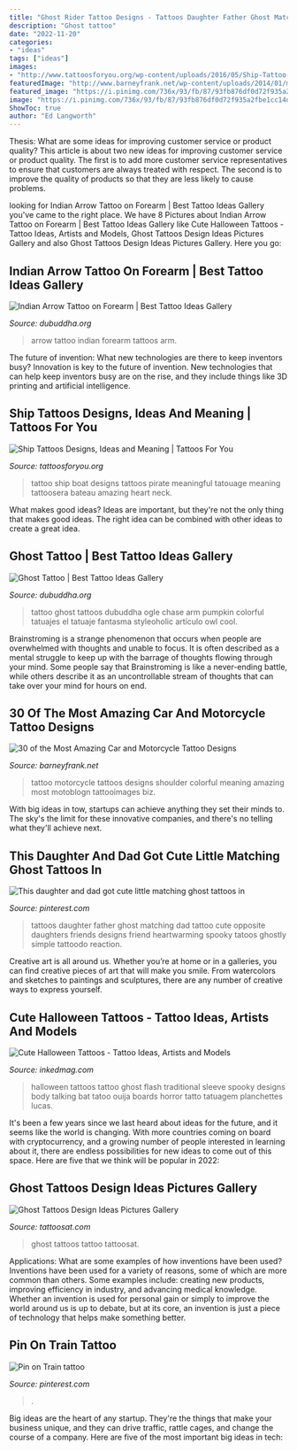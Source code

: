 ```yaml
---
title: "Ghost Rider Tattoo Designs - Tattoos Daughter Father Ghost Matching Dad Tattoo Cute Opposite Daughters Friends Designs Friend Heartwarming Spooky Tatoos Ghostly Simple Tattoodo Reaction"
description: "Ghost tattoo"
date: "2022-11-20"
categories:
- "ideas"
tags: ["ideas"]
images:
- "http://www.tattoosforyou.org/wp-content/uploads/2016/05/Ship-Tattoo-Designs.jpg"
featuredImage: "http://www.barneyfrank.net/wp-content/uploads/2014/01/motorcycle_pin_up_girl_tattoo__by_xorn01-d5cju0r.jpg"
featured_image: "https://i.pinimg.com/736x/93/fb/87/93fb876df0d72f935a2fbe1cc14d386a.jpg"
image: "https://i.pinimg.com/736x/93/fb/87/93fb876df0d72f935a2fbe1cc14d386a.jpg"
ShowToc: true
author: "Ed Langworth"
---
```



Thesis: What are some ideas for improving customer service or product quality?
This article is about two new ideas for improving customer service or product quality. The first is to add more customer service representatives to ensure that customers are always treated with respect. The second is to improve the quality of products so that they are less likely to cause problems.

	

		
looking for Indian Arrow Tattoo on Forearm | Best Tattoo Ideas Gallery you've came to the right place. We have 8 Pictures about Indian Arrow Tattoo on Forearm | Best Tattoo Ideas Gallery like Cute Halloween Tattoos - Tattoo Ideas, Artists and Models, Ghost Tattoos Design Ideas Pictures Gallery and also Ghost Tattoos Design Ideas Pictures Gallery. Here you go:
		
    
## Indian Arrow Tattoo On Forearm | Best Tattoo Ideas Gallery

<img loading=lazy src="http://www.dubuddha.org/wp-content/uploads/2016/10/Indian-Arrow-Tattoo-by-Missi-Robbe-728x546.jpg" onerror="this.onerror=null;this.src='https://tse4.mm.bing.net/th?id=OIP.GBFUiki75vPuJDh8CNXonQHaFj&amp;pid=15.1';" alt="Indian Arrow Tattoo on Forearm | Best Tattoo Ideas Gallery">

_Source: dubuddha.org_

>arrow tattoo indian forearm tattoos arm. 

	

The future of invention: What new technologies are there to keep inventors busy?
Innovation is key to the future of invention. New technologies that can help keep inventors busy are on the rise, and they include things like 3D printing and artificial intelligence.

    
## Ship Tattoos Designs, Ideas And Meaning | Tattoos For You

<img loading=lazy src="http://www.tattoosforyou.org/wp-content/uploads/2016/05/Ship-Tattoo-Designs.jpg" onerror="this.onerror=null;this.src='https://tse4.mm.bing.net/th?id=OIP.ioinZHguQtSAc6eApvU46QHaJ4&amp;pid=15.1';" alt="Ship Tattoos Designs, Ideas and Meaning | Tattoos For You">

_Source: tattoosforyou.org_

>tattoo ship boat designs tattoos pirate meaningful tatouage meaning tattoosera bateau amazing heart neck. 

	

What makes good ideas?
Ideas are important, but they're not the only thing that makes good ideas. The right idea can be combined with other ideas to create a great idea.

    
## Ghost Tattoo | Best Tattoo Ideas Gallery

<img loading=lazy src="http://www.dubuddha.org/wp-content/uploads/2016/10/Ghost-Tattoo-by-Chase-Ogle-1-728x728.jpg" onerror="this.onerror=null;this.src='https://tse3.mm.bing.net/th?id=OIP.I7mvTDIW3sbeRCZKFHWvmQHaHa&amp;pid=15.1';" alt="Ghost Tattoo | Best Tattoo Ideas Gallery">

_Source: dubuddha.org_

>tattoo ghost tattoos dubuddha ogle chase arm pumpkin colorful tatuajes el tatuaje fantasma styleoholic artículo owl cool. 

	

Brainstroming is a strange phenomenon that occurs when people are overwhelmed with thoughts and unable to focus. It is often described as a mental struggle to keep up with the barrage of thoughts flowing through your mind. Some people say that Brainstroming is like a never-ending battle, while others describe it as an uncontrollable stream of thoughts that can take over your mind for hours on end.

    
## 30 Of The Most Amazing Car And Motorcycle Tattoo Designs

<img loading=lazy src="http://www.barneyfrank.net/wp-content/uploads/2014/01/motorcycle_pin_up_girl_tattoo__by_xorn01-d5cju0r.jpg" onerror="this.onerror=null;this.src='https://tse1.mm.bing.net/th?id=OIP.8spgtxhR-S8SquZpyiiyEwHaL7&amp;pid=15.1';" alt="30 of the Most Amazing Car and Motorcycle Tattoo Designs">

_Source: barneyfrank.net_

>tattoo motorcycle tattoos designs shoulder colorful meaning amazing most motoblogn tattooimages biz. 

	

With big ideas in tow, startups can achieve anything they set their minds to. The sky's the limit for these innovative companies, and there's no telling what they'll achieve next.

    
## This Daughter And Dad Got Cute Little Matching Ghost Tattoos In

<img loading=lazy src="https://i.pinimg.com/736x/93/fb/87/93fb876df0d72f935a2fbe1cc14d386a.jpg" onerror="this.onerror=null;this.src='https://tse3.mm.bing.net/th?id=OIP.RVfp3youOsoyU4LRPZO-LgAAAA&amp;pid=15.1';" alt="This daughter and dad got cute little matching ghost tattoos in">

_Source: pinterest.com_

>tattoos daughter father ghost matching dad tattoo cute opposite daughters friends designs friend heartwarming spooky tatoos ghostly simple tattoodo reaction. 

	

Creative art is all around us. Whether you’re at home or in a galleries, you can find creative pieces of art that will make you smile. From watercolors and sketches to paintings and sculptures, there are any number of creative ways to express yourself.

    
## Cute Halloween Tattoos - Tattoo Ideas, Artists And Models

<img loading=lazy src="https://www.inkedmag.com/.image/t_share/MTU5MDMyOTQ2MzA2NTkwNDg4/halloween_feature.jpg" onerror="this.onerror=null;this.src='https://tse4.mm.bing.net/th?id=OIP.drpch3RGBYNkfg6kuKANAQHaHa&amp;pid=15.1';" alt="Cute Halloween Tattoos - Tattoo Ideas, Artists and Models">

_Source: inkedmag.com_

>halloween tattoos tattoo ghost flash traditional sleeve spooky designs body talking bat tatoo ouija boards horror tatto tatuagem planchettes lucas. 

	

It's been a few years since we last heard about ideas for the future, and it seems like the world is changing. With more countries coming on board with cryptocurrency, and a growing number of people interested in learning about it, there are endless possibilities for new ideas to come out of this space. Here are five that we think will be popular in 2022: 

    
## Ghost Tattoos Design Ideas Pictures Gallery

<img loading=lazy src="https://tattoosat.com/wp-content/uploads/2015/02/ghost-tattoo-5.jpg" onerror="this.onerror=null;this.src='https://tse2.mm.bing.net/th?id=OIP.JEGR7FkDe70T-nI_1ccdDAHaJ6&amp;pid=15.1';" alt="Ghost Tattoos Design Ideas Pictures Gallery">

_Source: tattoosat.com_

>ghost tattoos tattoo tattoosat. 

	

Applications: What are some examples of how inventions have been used?
Inventions have been used for a variety of reasons, some of which are more common than others. Some examples include: creating new products, improving efficiency in industry, and advancing medical knowledge. Whether an invention is used for personal gain or simply to improve the world around us is up to debate, but at its core, an invention is just a piece of technology that helps make something better.

    
## Pin On Train Tattoo

<img loading=lazy src="https://i.pinimg.com/736x/3b/d6/bb/3bd6bbf0e573545e4335538cd8cf7485.jpg" onerror="this.onerror=null;this.src='https://tse4.mm.bing.net/th?id=OIP.bjX-osA64kAq1EIPPbv38wHaJ3&amp;pid=15.1';" alt="Pin on Train tattoo">

_Source: pinterest.com_

>. 

	

Big ideas are the heart of any startup. They're the things that make your business unique, and they can drive traffic, rattle cages, and change the course of a company. Here are five of the most important big ideas in tech: 

